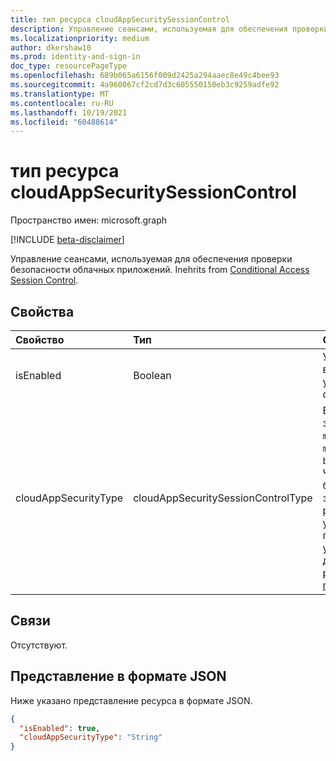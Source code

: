 ```yaml
---
title: тип ресурса cloudAppSecuritySessionControl
description: Управление сеансами, используемая для обеспечения проверки безопасности облачных приложений.
ms.localizationpriority: medium
author: dkershaw10
ms.prod: identity-and-sign-in
doc_type: resourcePageType
ms.openlocfilehash: 689b065a6156f009d2425a294aaec8e49c4bee93
ms.sourcegitcommit: 4a960067cf2cd7d3c605550150eb3c9259adfe92
ms.translationtype: MT
ms.contentlocale: ru-RU
ms.lasthandoff: 10/19/2021
ms.locfileid: "60488614"
---
```

# <a name="cloudappsecuritysessioncontrol-resource-type"></a>тип ресурса cloudAppSecuritySessionControl

Пространство имен: microsoft.graph

[!INCLUDE [beta-disclaimer](../../includes/beta-disclaimer.md)]

Управление сеансами, используемая для обеспечения проверки безопасности облачных приложений. Inehrits from [Conditional Access Session Control](conditionalaccesssessioncontrol.md).

## <a name="properties"></a>Свойства

| Свойство     | Тип        | Описание |
|:-------------|:------------|:------------|
|isEnabled     |Boolean      | Указывает, включено ли управление сеансом. |
|cloudAppSecurityType|cloudAppSecuritySessionControlType| Возможные значения: `mcasConfigured`, `monitorOnly`, `blockDownloads`. Чтобы узнать больше об этих значениях, разверни управление приложениями условного доступа [для рекомендуемых приложений.](https://docs.microsoft.com/cloud-app-security/proxy-deployment-aad#step-1--configure-your-idp-to-work-with-cloud-app-security) |

## <a name="relationships"></a>Связи

Отсутствуют.

## <a name="json-representation"></a>Представление в формате JSON

Ниже указано представление ресурса в формате JSON.

<!-- {
  "blockType": "resource",
  "optionalProperties": [

  ],
  "@odata.type": "microsoft.graph.cloudAppSecuritySessionControl",
  "baseType": "microsoft.graph.conditionalAccessSessionControl"
}-->

```json
{
  "isEnabled": true,
  "cloudAppSecurityType": "String"
}
```

<!-- uuid: 16cd6b66-4b1a-43a1-adaf-3a886856ed98
2019-02-04 14:57:30 UTC -->
<!-- {
  "type": "#page.annotation",
  "description": "cloudAppSecuritySessionControl resource",
  "keywords": "",
  "section": "documentation",
  "tocPath": ""
}-->

